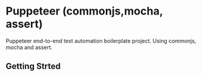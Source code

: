 # Puppeteer (commonjs,mocha, assert)
Puppeteer end-to-end test automation boilerplate project. Using commonjs, mocha and assert.

## Getting Strted
